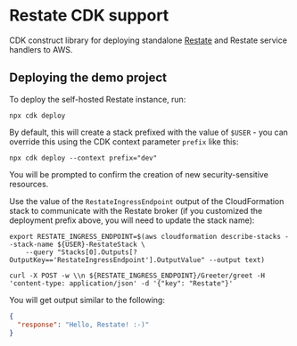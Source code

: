 # Restate CDK support

CDK construct library for deploying standalone [Restate](https://restate.dev) and Restate service handlers to AWS.

## Deploying the demo project

To deploy the self-hosted Restate instance, run:

```shell
npx cdk deploy
```

By default, this will create a stack prefixed with the value of `$USER` - you can override this using the CDK context
parameter `prefix` like this:

```shell
npx cdk deploy --context prefix="dev"
```

You will be prompted to confirm the creation of new security-sensitive resources.

Use the value of the `RestateIngressEndpoint` output of the CloudFormation stack to communicate with the Restate
broker (if you customized the deployment prefix above, you will need to update the stack name):

```shell
export RESTATE_INGRESS_ENDPOINT=$(aws cloudformation describe-stacks --stack-name ${USER}-RestateStack \
    --query "Stacks[0].Outputs[?OutputKey=='RestateIngressEndpoint'].OutputValue" --output text)
```

```shell
curl -X POST -w \\n ${RESTATE_INGRESS_ENDPOINT}/Greeter/greet -H 'content-type: application/json' -d '{"key": "Restate"}'
```

You will get output similar to the following:

```json
{
  "response": "Hello, Restate! :-)"
}
```